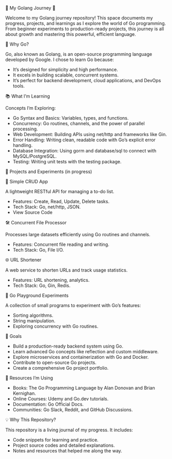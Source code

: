 🌟 My Golang Journey 🚀

Welcome to my Golang journey repository! This space documents my progress, projects, and learnings as I explore the world of Go programming. From beginner experiments to production-ready projects, this journey is all about growth and mastering this powerful, efficient language.


🧐 Why Go?

Go, also known as Golang, is an open-source programming language developed by Google. I chose to learn Go because:
- It’s designed for simplicity and high performance.
- It excels in building scalable, concurrent systems.
- It’s perfect for backend development, cloud applications, and DevOps tools.

 📚 What I’m Learning

Concepts I’m Exploring:

- Go Syntax and Basics: Variables, types, and functions.
- Concurrency: Go routines, channels, and the power of parallel processing.
- Web Development: Building APIs using net/http and frameworks like Gin.
- Error Handling: Writing clean, readable code with Go’s explicit error handling.
- Database Integration: Using gorm and database/sql to connect with MySQL/PostgreSQL.
- Testing: Writing unit tests with the testing package.

 🔨 Projects and Experiments (in progress)

🚀 Simple CRUD App

A lightweight RESTful API for managing a to-do list.
- Features: Create, Read, Update, Delete tasks.
- Tech Stack: Go, net/http, JSON.
- View Source Code

🛠️ Concurrent File Processor

Processes large datasets efficiently using Go routines and channels.
- Features: Concurrent file reading and writing.
- Tech Stack: Go, File I/O.

🌐 URL Shortener

A web service to shorten URLs and track usage statistics.
- Features: URL shortening, analytics.
- Tech Stack: Go, Gin, Redis.

🧠 Go Playground Experiments

A collection of small programs to experiment with Go’s features:
- Sorting algorithms.
- String manipulation.
- Exploring concurrency with Go routines.


 🎯 Goals

- Build a production-ready backend system using Go.
- Learn advanced Go concepts like reflection and custom middleware.
- Explore microservices and containerization with Go and Docker.
- Contribute to open-source Go projects.
- Create a comprehensive Go project portfolio.

📖 Resources I’m Using

- Books: The Go Programming Language by Alan Donovan and Brian Kernighan.
- Online Courses: Udemy and Go.dev tutorials.
- Documentation: Go Official Docs.
- Communities: Go Slack, Reddit, and GitHub Discussions.

 💡 Why This Repository?

This repository is a living journal of my progress. It includes:
- Code snippets for learning and practice.
- Project source codes and detailed explanations.
- Notes and resources that helped me along the way.
